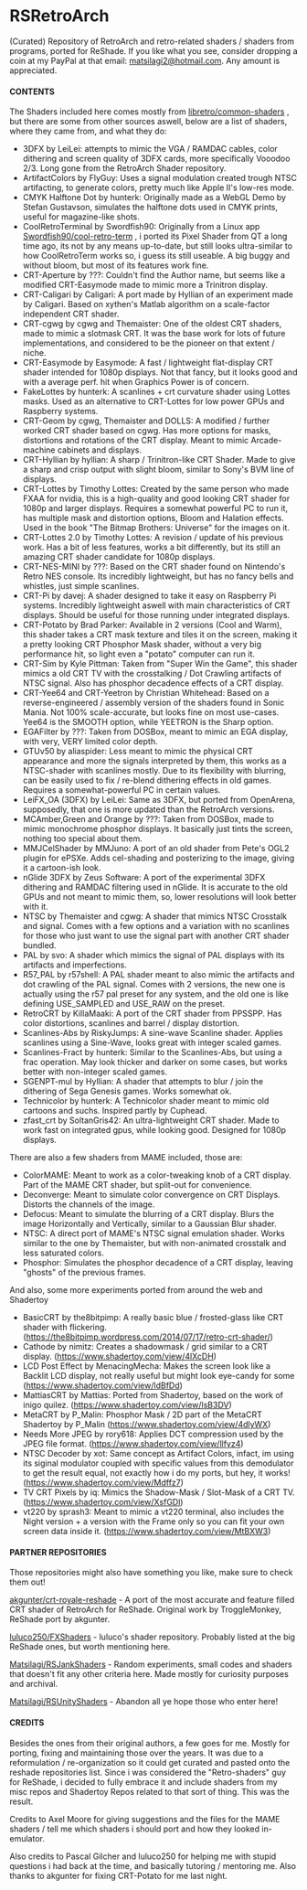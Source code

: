# RSRetroArch
 (Curated) Repository of RetroArch and retro-related shaders / shaders from programs, ported for ReShade.
 If you like what you see, consider dropping a coin at my PayPal at that email: matsilagi2@hotmail.com. Any amount is appreciated.

#### CONTENTS
 The Shaders included here comes mostly from [libretro/common-shaders](https://github.com/libretro/common-shaders) , but there are some from other sources aswell, below are a list of shaders, where they came from, and what they do:
 - 3DFX by LeiLei: attempts to mimic the VGA / RAMDAC cables, color dithering and screen quality of 3DFX cards, more specifically Vooodoo 2/3. Long gone from the RetroArch Shader repository.
 - ArtifactColors by FlyGuy: Uses a signal modulation created trough NTSC artifacting, to generate colors, pretty much like Apple II's low-res mode.
 - CMYK Halftone Dot by hunterk: Originally made as a WebGL Demo by Stefan Gustavson, simulates the halftone dots used in CMYK prints, useful for magazine-like shots.
 - CoolRetroTerminal by Swordfish90: Originally from a Linux app [Swordfish90/cool-retro-term](https://github.com/Swordfish90/cool-retro-term) , i ported its Pixel Shader from QT a long time ago, its not by any means up-to-date, but still looks ultra-similar to how CoolRetroTerm works so, i guess its still useable. A big buggy and without bloom, but most of its features work fine.
 - CRT-Aperture by ???: Couldn't find the Author name, but seems like a modified CRT-Easymode made to mimic more a Trinitron display.
 - CRT-Caligari by Caligari: A port made by Hyllian of an experiment made by Caligari. Based on xythen's Matlab algorithm on a scale-factor independent CRT shader.
 - CRT-cgwg by cgwg and Themaister: One of the oldest CRT shaders, made to mimic a slotmask CRT. It was the base work for lots of future implementations, and considered to be the pioneer on that extent / niche.
 - CRT-Easymode by Easymode: A fast / lightweight flat-display CRT shader intended for 1080p displays. Not that fancy, but it looks good and with a average perf. hit when Graphics Power is of concern.
 - FakeLottes by hunterk: A scanlines + crt curvature shader using Lottes masks. Used as an alternative to CRT-Lottes for low power GPUs and Raspberry systems.
 - CRT-Geom by cgwg, Themaister and DOLLS: A modified / further worked CRT shader based on cgwg. Has more options for masks, distortions and rotations of the CRT display. Meant to mimic Arcade-machine cabinets and displays.
 - CRT-Hyllian by hyllian: A sharp / Trinitron-like CRT Shader. Made to give a sharp and crisp output with slight bloom, similar to Sony's BVM line of displays.
 - CRT-Lottes by Timothy Lottes: Created by the same person who made FXAA for nvidia, this is a high-quality and good looking CRT shader for 1080p and larger displays. Requires a somewhat powerful PC to run it, has multiple mask and distortion options, Bloom and Halation effects. Used in the book "The Bitmap Brothers: Universe" for the images on it.
 - CRT-Lottes 2.0 by Timothy Lottes: A revision / update of his previous work. Has a bit of less features, works a bit differently, but its still an amazing CRT shader candidate for 1080p displays.
 - CRT-NES-MINI by ???: Based on the CRT shader found on Nintendo's Retro NES console. Its incredibly lightweight, but has no fancy bells and whistles, just simple scanlines.
 - CRT-Pi by davej: A shader designed to take it easy on Raspberry Pi systems. Incredibly lightweight aswell with main characteristics of CRT displays. Should be useful for those running under integrated displays.
 - CRT-Potato by Brad Parker: Available in 2 versions (Cool and Warm), this shader takes a CRT mask texture and tiles it on the screen, making it a pretty looking CRT Phosphor Mask shader, without a very big performance hit, so light even a "potato" computer can run it.
 - CRT-Sim by Kyle Pittman: Taken from "Super Win the Game", this shader mimics a old CRT TV with the crosstalking / Dot Crawling artifacts of NTSC signal. Also has phosphor decadence effects of a CRT display.
 - CRT-Yee64 and CRT-Yeetron by Christian Whitehead: Based on a reverse-engineered / assembly version of the shaders found in Sonic Mania. Not 100% scale-accurate, but looks fine on most use-cases. Yee64 is the SMOOTH option, while YEETRON is the Sharp option.
 - EGAFilter by ???: Taken from DOSBox, meant to mimic an EGA display, with very, VERY limited color depth.
 - GTUv50 by aliaspider: Less meant to mimic the physical CRT appearance and more the signals interpreted by them, this works as a NTSC-shader with scanlines mostly. Due to its flexibility with blurring, can be easily used to fix / re-blend dithering effects in old games. Requires a somewhat-powerful PC in certain values.
 - LeiFX_OA (3DFX) by LeiLei: Same as 3DFX, but ported from OpenArena, supposedly, that one is more updated than the RetroArch versions.
 - MCAmber,Green and Orange by ???: Taken from DOSBox, made to mimic monochrome phosphor displays. It basically just tints the screen, nothing too special about them.
 - MMJCelShader by MMJuno: A port of an old shader from Pete's OGL2 plugin for ePSXe. Adds cel-shading and posterizing to the image, giving it a cartoon-ish look.
 - nGlide 3DFX by Zeus Software: A port of the experimental 3DFX dithering and RAMDAC filtering used in nGlide. It is accurate to the old GPUs and not meant to mimic them, so, lower resolutions will look better with it.
 - NTSC by Themaister and cgwg: A shader that mimics NTSC Crosstalk and signal. Comes with a few options and a variation with no scanlines for those who just want to use the signal part with another CRT shader bundled.
 - PAL by svo: A shader which mimics the signal of PAL displays with its artifacts and imperfections.
 - R57_PAL by r57shell: A PAL shader meant to also mimic the artifacts and dot crawling of the PAL signal. Comes with 2 versions, the new one is actually using the r57 pal preset for any system, and the old one is like defining USE_SAMPLED and USE_RAW on the preset.
 - RetroCRT by KillaMaaki: A port of the CRT shader from PPSSPP. Has color distortions, scanlines and barrel / display distortion.
 - Scanlines-Abs by RiskyJumps: A sine-wave Scanline shader. Applies scanlines using a Sine-Wave, looks great with integer scaled games.
 - Scanlines-Fract by hunterk: Similar to the Scanlines-Abs, but using a frac operation. May look thicker and darker on some cases, but works better with non-integer scaled games.
 - SGENPT-mul by Hyllian: A shader that attempts to blur / join the dithering of Sega Genesis games. Works somewhat ok.
 - Technicolor by hunterk: A Technicolor shader meant to mimic old cartoons and suchs. Inspired partly by Cuphead.
 - zfast_crt by SoltanGris42: An ultra-lightweight CRT shader. Made to work fast on integrated gpus, while looking good. Designed for 1080p displays.
 
 There are also a few shaders from MAME included, those are:
 - ColorMAME: Meant to work as a color-tweaking knob of a CRT display. Part of the MAME CRT shader, but split-out for convenience.
 - Deconverge: Meant to simulate color convergence on CRT Displays. Distorts the channels of the image.
 - Defocus: Meant to simulate the blurring of a CRT display. Blurs the image Horizontally and Vertically, similar to a Gaussian Blur shader.
 - NTSC: A direct port of MAME's NTSC signal emulation shader. Works similar to the one by Themaister, but with non-animated crosstalk and less saturated colors.
 - Phosphor: Simulates the phosphor decadence of a CRT display, leaving "ghosts" of the previous frames.
 
 And also, some more experiments ported from around the web and Shadertoy
 - BasicCRT by the8bitpimp: A really basic blue / frosted-glass like CRT shader with flickering. (https://the8bitpimp.wordpress.com/2014/07/17/retro-crt-shader/)
 - Cathode by nimitz: Creates a shadowmask / grid similar to a CRT display. (https://www.shadertoy.com/view/4lXcDH)
 - LCD Post Effect by MenacingMecha: Makes the screen look like a Backlit LCD display, not really useful but might look eye-candy for some (https://www.shadertoy.com/view/ldBfDd)
 - MattiasCRT by Mattias: Ported from Shadertoy, based on the work of inigo quilez. (https://www.shadertoy.com/view/lsB3DV)
 - MetaCRT by P_Malin: Phosphor Mask / 2D part of the MetaCRT Shadertoy by P_Malin (https://www.shadertoy.com/view/4dlyWX)
 - Needs More JPEG by rory618: Applies DCT compression used by the JPEG file format. (https://www.shadertoy.com/view/llfyz4)
 - NTSC Decoder by xot: Same concept as Artifact Colors, infact, im using its siginal modulator coupled with specific values from this demodulator to get the result equal, not exactly how i do my ports, but hey, it works! (https://www.shadertoy.com/view/Mdffz7)
 - TV CRT Pixels by iq: Mimics the Shadow-Mask / Slot-Mask of a CRT TV. (https://www.shadertoy.com/view/XsfGDl)
 - vt220 by sprash3: Meant to mimic a vt220 terminal, also includes the Night version + a version with the Frame only so you can fit your own screen data inside it. (https://www.shadertoy.com/view/MtBXW3)

#### PARTNER REPOSITORIES

Those repositories might also have something you like, make sure to check them out! 

[akgunter/crt-royale-reshade](https://github.com/akgunter/crt-royale-reshade) - A port of the most accurate and feature filled CRT shader of RetroArch for ReShade. Original work by TroggleMonkey, ReShade port by akgunter. 

[luluco250/FXShaders](https://github.com/luluco250/FXShaders) - luluco's shader repository. Probably listed at the big ReShade ones, but worth mentioning here.

[Matsilagi/RSJankShaders](https://github.com/Matsilagi/RSJankShaders) - Random experiments, small codes and shaders that doesn't fit any other criteria here. Made mostly for curiosity purposes and archival.

[Matsilagi/RSUnityShaders](https://github.com/Matsilagi/RSUnityShaders) - Abandon all ye hope those who enter here!
	 
#### CREDITS

 Besides the ones from their original authors, a few goes for me. Mostly for porting, fixing and maintaining those over the years. It was due to a reformulation / re-organization so it could get curated and pasted onto the reshade repositories list.
 Since i was considered the "Retro-shaders" guy for ReShade, i decided to fully embrace it and include shaders from my misc repos and Shadertoy Repos related to that sort of thing. This was the result.
 
 Credits to Axel Moore for giving suggestions and the files for the MAME shaders / tell me which shaders i should port and how they looked in-emulator.
	
 Also credits to Pascal Gilcher and luluco250 for helping me with stupid questions i had back at the time, and basically tutoring / mentoring me. Also thanks to akgunter for fixing CRT-Potato for me last night.
